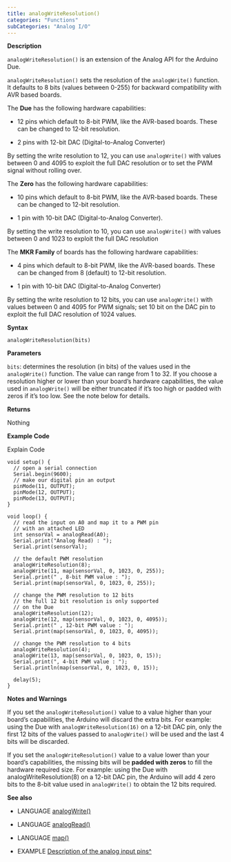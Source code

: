 ```yaml
---
title: analogWriteResolution()
categories: "Functions"
subCategories: "Analog I/O"
---
```


**Description**

`analogWriteResolution()` is an extension of the Analog API for the
Arduino Due.

`analogWriteResolution()` sets the resolution of the `analogWrite()`
function. It defaults to 8 bits (values between 0-255) for backward
compatibility with AVR based boards.

The **Due** has the following hardware capabilities:

-   12 pins which default to 8-bit PWM, like the AVR-based boards. These
    can be changed to 12-bit resolution.

-   2 pins with 12-bit DAC (Digital-to-Analog Converter)

By setting the write resolution to 12, you can use `analogWrite()` with
values between 0 and 4095 to exploit the full DAC resolution or to set
the PWM signal without rolling over.

The **Zero** has the following hardware capabilities:

-   10 pins which default to 8-bit PWM, like the AVR-based boards. These
    can be changed to 12-bit resolution.

-   1 pin with 10-bit DAC (Digital-to-Analog Converter).

By setting the write resolution to 10, you can use `analogWrite()` with
values between 0 and 1023 to exploit the full DAC resolution

The **MKR Family** of boards has the following hardware capabilities:

-   4 pins which default to 8-bit PWM, like the AVR-based boards. These
    can be changed from 8 (default) to 12-bit resolution.

-   1 pin with 10-bit DAC (Digital-to-Analog Converter)

By setting the write resolution to 12 bits, you can use `analogWrite()`
with values between 0 and 4095 for PWM signals; set 10 bit on the DAC
pin to exploit the full DAC resolution of 1024 values.

**Syntax**

`analogWriteResolution(bits)`

**Parameters**

`bits`: determines the resolution (in bits) of the values used in the
`analogWrite()` function. The value can range from 1 to 32. If you
choose a resolution higher or lower than your board’s hardware
capabilities, the value used in `analogWrite()` will be either truncated
if it’s too high or padded with zeros if it’s too low. See the note
below for details.

**Returns**

Nothing

**Example Code**

Explain Code

    void setup() {
      // open a serial connection
      Serial.begin(9600);
      // make our digital pin an output
      pinMode(11, OUTPUT);
      pinMode(12, OUTPUT);
      pinMode(13, OUTPUT);
    }

    void loop() {
      // read the input on A0 and map it to a PWM pin
      // with an attached LED
      int sensorVal = analogRead(A0);
      Serial.print("Analog Read) : ");
      Serial.print(sensorVal);

      // the default PWM resolution
      analogWriteResolution(8);
      analogWrite(11, map(sensorVal, 0, 1023, 0, 255));
      Serial.print(" , 8-bit PWM value : ");
      Serial.print(map(sensorVal, 0, 1023, 0, 255));

      // change the PWM resolution to 12 bits
      // the full 12 bit resolution is only supported
      // on the Due
      analogWriteResolution(12);
      analogWrite(12, map(sensorVal, 0, 1023, 0, 4095));
      Serial.print(" , 12-bit PWM value : ");
      Serial.print(map(sensorVal, 0, 1023, 0, 4095));

      // change the PWM resolution to 4 bits
      analogWriteResolution(4);
      analogWrite(13, map(sensorVal, 0, 1023, 0, 15));
      Serial.print(", 4-bit PWM value : ");
      Serial.println(map(sensorVal, 0, 1023, 0, 15));

      delay(5);
    }

**Notes and Warnings**

If you set the `analogWriteResolution()` value to a value higher than
your board’s capabilities, the Arduino will discard the extra bits. For
example: using the Due with `analogWriteResolution(16)` on a 12-bit DAC
pin, only the first 12 bits of the values passed to `analogWrite()` will
be used and the last 4 bits will be discarded.

If you set the `analogWriteResolution()` value to a value lower than
your board’s capabilities, the missing bits will be **padded with
zeros** to fill the hardware required size. For example: using the Due
with analogWriteResolution(8) on a 12-bit DAC pin, the Arduino will add
4 zero bits to the 8-bit value used in `analogWrite()` to obtain the 12
bits required.

**See also**

-   LANGUAGE [analogWrite()](../../analog-io/analogwrite)

-   LANGUAGE [analogRead()](../../analog-io/analogread)

-   LANGUAGE [map()](../../math/map)

-   EXAMPLE [Description of the analog input
    pins^](http://arduino.cc/en/Tutorial/AnalogInputPins)


